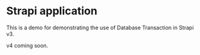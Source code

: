 # Strapi application

This is a demo for demonstrating the use of Database Transaction in Strapi v3.

v4 coming soon.
